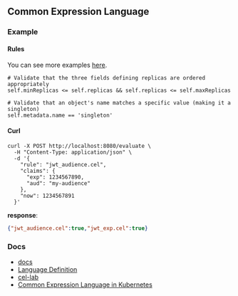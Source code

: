 ## Common Expression Language

### Example

#### Rules

You can see more examples [here](./rules).

```
# Validate that the three fields defining replicas are ordered appropriately
self.minReplicas <= self.replicas && self.replicas <= self.maxReplicas

# Validate that an object's name matches a specific value (making it a singleton)
self.metadata.name == 'singleton'
```

#### Curl

```shell
curl -X POST http://localhost:8080/evaluate \
  -H "Content-Type: application/json" \
  -d '{
    "rule": "jwt_audience.cel",
    "claims": {
      "exp": 1234567890,
      "aud": "my-audience"
    },
    "now": 1234567891
  }'
```

**response**:

```json
{"jwt_audience.cel":true,"jwt_exp.cel":true}
```

### Docs

- [docs](opensource.google.com/projects/cel)
- [Language Definition](https://github.com/google/cel-spec/blob/master/doc/langdef.md)
- [cel-lab](https://codelabs.developers.google.com/codelabs/cel-go#1)
- [Common Expression Language in Kubernetes](https://kubernetes.io/docs/reference/using-api/cel/)
